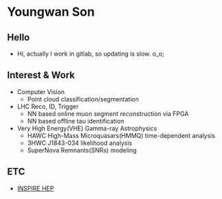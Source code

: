 # Youngwan Son

## Hello
* Hi, actually I work in gitlab, so updating is slow. o_o;


## Interest & Work 
* Computer Vision  
  * Point cloud classification/segmentation 
* LHC Reco, ID, Trigger  
  * NN based online muon segment reconstruction via FPGA  
  * NN based offline tau identification
* Very High Energy(VHE) Gamma-ray Astrophysics  
  * HAWC High-Mass Microquasars(HMMQ) time-dependent analysis  
  * 3HWC J1843-034 likelihood analysis
  * SuperNova Remnants(SNRs) modeling


## ETC
* [INSPIRE HEP](https://inspirehep.net/authors/1866908)


